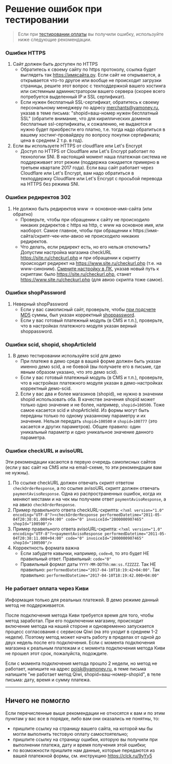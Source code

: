 Решение ошибок при тестировании
===============================

> Если при [тестировании оплаты](/demo/030%20тестирование.md) вы получили ошибку, используйте ниже следующие рекомендации.

### Ошибки HTTPS

1. Сайт должен быть доступен по HTTPS
   * Обратитесь к своему сайту по https протоколу, ссылка будет выглядеть так https://имясайта.ру. Если сайт не открывается, а открывается что-то другое или вообще не происходит загрузки страницы, решите этот вопрос с техподдержкой вашего хостинга или системным администратором вашего сервера (скорее всего потребуется выделенный IP и SSL сертификат).
   * Если нужен бесплатный SSL-сертификат, обратитесь к своему персональному менеджеру по адресу merchants@yamoney.ru, указав в теме письма: "shopid=ваш-номер нужен бесплатный SSL" (обратите внимание, что для кириллических доменов бесплатные ssl-сертификаты, к сожалению, не выдаются и нужно будет приобрести его платно, т.е. тогда надо обратиться в вашему хостинг-провайдеру по вопросу покупки сертификата; цена в среднем 2 т.р. в год).
2. Если вы используете HTTPS от cloudflare или Let's Encrypt 
   * Доступ по HTTPS от Cloudflare или Let's Encrypt работает по технологии SNI. В настоящий момент наша платежная система не поддерживает этот режим (поддержка ожидается примерно в третьем квартале 2017 года). Если ваш сайт работает через Cloudflare или Let's Encrypt, вам надо обратиться в техподдержку Cloudflare или Let's Encrypt с просьбой перевода на HTTPS без режима SNI.

### Ошибки редиректов 302

1. Не должно быть редиректов www -> основное-имя-сайта (или обратно)
   * Проверьте, чтобы при обращении к сайту не происходило никаких редиректов с https на http, с www на основное имя, или наоборот. Самое главное, чтобы при обращении к https://имя-сайта/скрипт-чек-или-авизо не происходило никаких редиректов.
   * Что делать, если редирект есть, но его нельзя отключить? Допустим настройка магазина checkURL https://site.ru/checkurl.php и при обращении к скрипту происходит редирект на https://www.site.ru/checkurl.php (т.е. на www-синоним). [Смените настройку в ЛК](https://money.yandex.ru/my/tunes), указав новый путь к скриптам: было https://site.ru/checkurl.php, станет https://www.site.ru/checkurl.php (для авизо скрипта тоже самое).

### Ошибки shopPassword

1. Неверный shopPassword
   * Если у вас самописный сайт, проверьте, чтобы [при подсчете MD5](/demo/010%20интеграция%20для%20самописных%20сайтов.md#Шаг-21-Проверка-md5-суммы-при-ответах-на-запросы-checkorder-и-paymentaviso-документация) суммы, был указан корректный [shoppassword](/demo/shopPassword-теханкета-ЛК-Кассы.png).
   * Если у вас готовый платежный модуль (в CMS и т.п.), проверьте, что в настройках платежного модуля указан верный shoppassword.

### Ошибки scid, shopid, shopArticleId

1. В демо тестировании используйте scid для демо
   * При платеже в демо среде в вашей форме должен быть указан именно демо scid, а не боевой (вы получаете его в письме, где явным образом указано, что это демо scid).
   * Если у вас готовый платежный модуль (в CMS и т.п.), проверьте, что в настройках платежного модуля указан в демо-настройках корректный демо-scid.
   2. Если у вас два и более магазинов (shopid), не нужно в значении shopid использовать оба. В качестве значения shopid может только одно значение и не более, например, `shopid=100500`. Тоже самое касается scid и shopArticleId. Из формы могут быть переданы только по одному указанному параметру и их значение. Нельзя передать `shopid=100500` и `shopid=100777` (это касается и других параметров). Общее правило: один уникальный параметр и одно уникальное значение данного параметра.
   
### Ошибки checkURL и avisoURL

Эти рекомендации касаются в первую очередь самописных сайтов (если у вас сайт на CMS или на email-схеме, то эти рекомендации вам не нужны).

1. По ссылке checkURL должен отвечать скрипт ответом `checkOrderResponse`, а по ссылке avisoURL скрипт должен отвечать `paymentAvisoResponse`. Одна из распространенных ошибок, когда их меняют местами и на чек мы получаем ответ `paymentAvisoResponse`, а на авизо `checkOrderResponse`.
2. Пример правильного ответа checkURL-скрипта: `<?xml version="1.0" encoding="UTF-8"?><checkOrderResponse performedDatetime="2011-05-04T20:38:01.000+04:00" code="0" invoiceId="2000000907465" shopId="100500"/>`
3. Пример правильного ответа avisoURL-скрипта: `<?xml version="1.0" encoding="UTF-8"?><paymentAvisoResponse performedDatetime="2011-05-04T20:38:11.000+04:00" code="0" invoiceId="2000000907465" shopId="100500"/>`
4. Корректность формата важна
   * Если забудете кавычки, например, `code=0`, то это будет НЕ правильный ответ. Правильный: `code="0"`
   * Правильный формат даты `YYYY-MM-DDThh:mm:ss.fZZZZZ`. Так НЕ правильно: `performedDatetime="2017-04-10T18:19:42+04:00"`. Так правильно: `performedDatetime="2017-04-10T18:19:42.000+04:00" `

### Не работает оплата через Киви

Информация только для реальных платежей. В демо режиме данный метод не поддерживается.

После подключения метода Киви требуется время для того, чтобы метод заработал. При его подключении магазину, происходит включение метода на нашей стороне и одновременно запускается процесс согласования с сервисом Qiwi (на это уходит в среднем 1-2 недели). Поэтому метод может начать работу в пределах от одной до двух недель после его подключения. Если с момента подключения магазина к реальным платежам и с момента подключения метода Киви не прошел этот срок, пожалуйста, подождите.

Если с момента подключения метода прошло 2 недели, но метод не работает, напишите на адрес poisk@yamoney.ru, в теме письма напишите "не работает метод Qiwi, shopid=ваш-номер-shopid", в теле письма: дату, время и сумму платежа.

---

## Ничего не помогло

Если перечисленные выше рекомендации не относятся к вам и по этим пунктам у вас все в порядке, либо вам они оказались не понятны, то:
- пришлите ссылку на страницу вашего сайта, на которой мы бы могли выполнить тестовую оплату самостоятельно;
- пришлите ссылку на страницу ошибки, которую вы получили при выполнении платежа, дату и время получения этой ошибки;
- по возможности пришлите нам данные, которые передаются из вашей платежной формы, см. инструкцию https://clck.ru/9yYy5
